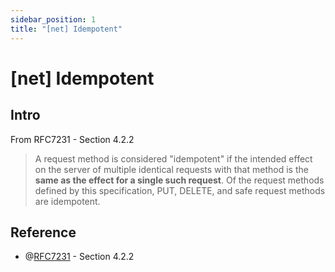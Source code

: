 ```yaml
---
sidebar_position: 1
title: "[net] Idempotent"
---
```


# [net] Idempotent

## Intro

From RFC7231 - Section 4.2.2
> A request method is considered "idempotent" if the intended effect on the server of multiple identical requests with that method is the **same as the effect for a single such request**. Of the request methods defined by this specification, PUT, DELETE, and safe request methods are idempotent.


## Reference

+ @[RFC7231](https://www.rfc-editor.org/rfc/rfc7231#section-4.2.2) - Section 4.2.2
